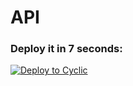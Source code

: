 # API


### Deploy it in 7 seconds: 

[![Deploy to Cyclic](https://deploy.cyclic.app/button.svg)](https://deploy.cyclic.app/)
